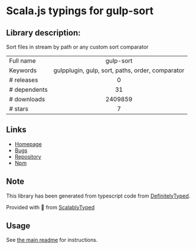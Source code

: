 
# Scala.js typings for gulp-sort


## Library description:
Sort files in stream by path or any custom sort comparator

|                    |                 |
| ------------------ | :-------------: |
| Full name          | gulp-sort |
| Keywords           | gulpplugin, gulp, sort, paths, order, comparator |
| # releases         | 0 |
| # dependents       | 31 |
| # downloads        | 2409859 |
| # stars            | 7 |

## Links
- [Homepage](https://github.com/pgilad/gulp-sort#readme)
- [Bugs](https://github.com/pgilad/gulp-sort/issues)
- [Repository](https://github.com/pgilad/gulp-sort)
- [Npm](https://www.npmjs.com/package/gulp-sort)
    


## Note
This library has been generated from typescript code from [DefinitelyTyped](https://definitelytyped.org).

Provided with :purple_heart: from [ScalablyTyped](https://github.com/oyvindberg/ScalablyTyped)

## Usage
See [the main readme](../../readme.md) for instructions.


